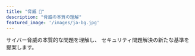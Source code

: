 ```yaml
---
title: "脅威 🦠"  
description: "脅威の本質の理解"  
featured_image: '/images/ja-bg.jpg'  
---
```


サイバー脅威の本質的な問題を理解し、 
セキュリティ問題解決の新たな基準を提案します。 
